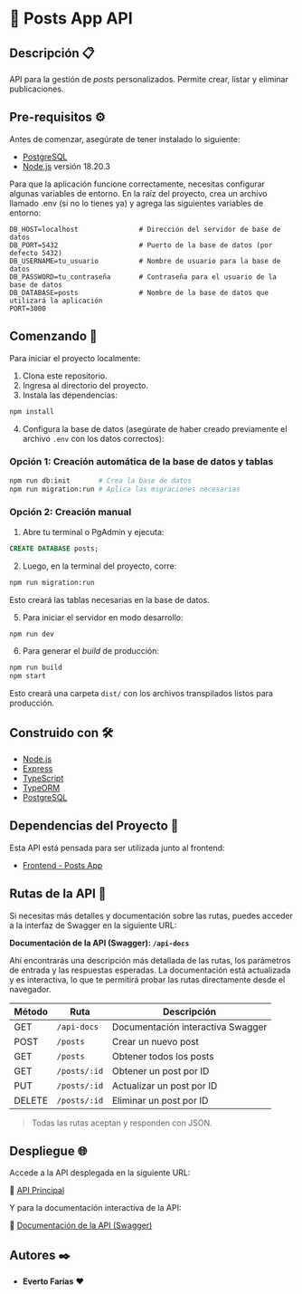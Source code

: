 # 📌 Posts App API

## Descripción 📋

API para la gestión de *posts* personalizados. Permite crear, listar y eliminar publicaciones.

## Pre-requisitos ⚙️

Antes de comenzar, asegúrate de tener instalado lo siguiente:

- [PostgreSQL](https://www.postgresql.org/)
- [Node.js](https://nodejs.org/) versión 18.20.3

Para que la aplicación funcione correctamente, necesitas configurar algunas variables de entorno. En la raíz del proyecto, crea un archivo llamado .env (si no lo tienes ya) y agrega las siguientes variables de entorno:

```env
DB_HOST=localhost               # Dirección del servidor de base de datos
DB_PORT=5432                    # Puerto de la base de datos (por defecto 5432)
DB_USERNAME=tu_usuario          # Nombre de usuario para la base de datos
DB_PASSWORD=tu_contraseña       # Contraseña para el usuario de la base de datos
DB_DATABASE=posts               # Nombre de la base de datos que utilizará la aplicación
PORT=3000
```

## Comenzando 🚀

Para iniciar el proyecto localmente:

1. Clona este repositorio.
2. Ingresa al directorio del proyecto.
3. Instala las dependencias:

```bash
npm install
```

4. Configura la base de datos (asegúrate de haber creado previamente el archivo `.env` con los datos correctos):

### Opción 1: Creación automática de la base de datos y tablas

```bash
npm run db:init       # Crea la base de datos
npm run migration:run # Aplica las migraciones necesarias
```

### Opción 2: Creación manual

1. Abre tu terminal o PgAdmin y ejecuta:

```sql
CREATE DATABASE posts;
```

2. Luego, en la terminal del proyecto, corre:

```bash
npm run migration:run
```

Esto creará las tablas necesarias en la base de datos.

5. Para iniciar el servidor en modo desarrollo:

```bash
npm run dev
```

6. Para generar el *build* de producción:

```bash
npm run build
npm start
```

Esto creará una carpeta `dist/` con los archivos transpilados listos para producción.

## Construido con 🛠️

- [Node.js](https://nodejs.org/es/)
- [Express](https://expressjs.com/es/)
- [TypeScript](https://www.typescriptlang.org/)
- [TypeORM](https://typeorm.io/)
- [PostgreSQL](https://www.postgresql.org/)

## Dependencias del Proyecto 🔗

Esta API está pensada para ser utilizada junto al frontend:

- [Frontend - Posts App](https://github.com/evertofd/client_posts?tab=readme-ov-file)

## Rutas de la API 📡

Si necesitas más detalles y documentación sobre las rutas, puedes acceder a la interfaz de Swagger en la siguiente URL:

**Documentación de la API (Swagger): `/api-docs`**

Ahí encontrarás una descripción más detallada de las rutas, los parámetros de entrada y las respuestas esperadas. La documentación está actualizada y es interactiva, lo que te permitirá probar las rutas directamente desde el navegador.

| Método | Ruta           | Descripción                       |
|--------|----------------|-----------------------------------|
| GET    | `/api-docs`    | Documentación interactiva Swagger |
| POST   | `/posts`       | Crear un nuevo post               |
| GET    | `/posts`       | Obtener todos los posts           |
| GET    | `/posts/:id`   | Obtener un post por ID            |
| PUT    | `/posts/:id`   | Actualizar un post por ID         |
| DELETE | `/posts/:id`   | Eliminar un post por ID           |


> Todas las rutas aceptan y responden con JSON.

## Despliegue 🌐

Accede a la API desplegada en la siguiente URL:

🔗 [API Principal](https://api-post-7xoj.onrender.com)

Y para la documentación interactiva de la API:

🔗 [Documentación de la API (Swagger)](https://api-post-7xoj.onrender.com/api-docs)


## Autores ✒️

- **Everto Farías** ❤️

